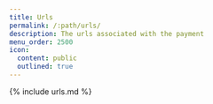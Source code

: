 ```yaml
---
title: Urls
permalink: /:path/urls/
description: The urls associated with the payment
menu_order: 2500
icon:
  content: public
  outlined: true
---
```


{% include urls.md %}
